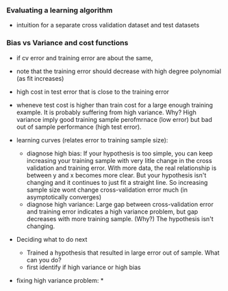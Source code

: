 

### Evaluating a learning algorithm
- intuition for a separate cross validation dataset and test datasets

### Bias vs Variance and cost functions
* if cv error and training error are about the same,
* note that the training error should decrease with high degree polynomial (as fit increases)
* high cost in test error that is close to the training error
* wheneve test cost is higher than train cost for a large enough training example. It is probably suffering from high variance. Why? High variance imply good training sample perofmrnace (low error) but bad out of sample performance (high test error).

* learning curves (relates error to training sample size):
    * diagnose high bias: If your hypothesis is too simple, you can keep increasing your training sample with very litle change in the cross validation and training error. With more data, the real relationship is between y and x becomes more clear. But your hypothesis isn't changing and it continues to just fit a straight line. So increasing sample size wont change cross-validation error much (in asymptotically converges)
    * diagnose high variance: Large gap between cross-validation error and training error indicates a high variance problem, but gap decreases with more training sample. (Why?) The hypothesis isn't changing.

* Deciding what to do next
    * Trained a hypothesis that resulted in large error out of sample. What can you do?
    * first identify if high variance or high bias

* fixing high variance problem:
    *